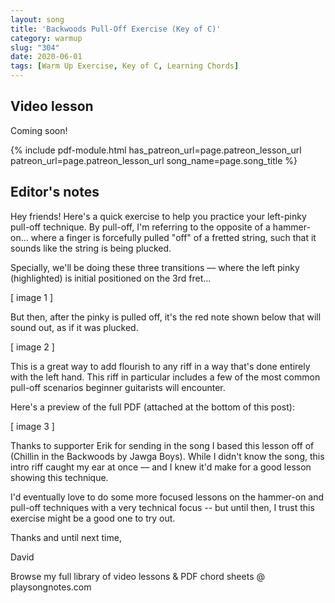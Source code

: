 ```yaml
---
layout: song
title: 'Backwoods Pull-Off Exercise (Key of C)'
category: warmup
slug: "304"
date: 2020-06-01
tags: [Warm Up Exercise, Key of C, Learning Chords]
---
```


<!-- patreon_lesson_available: true
patreon_lesson_url: https://www.patreon.com/posts/36417027 -->

## Video lesson

Coming soon!

<!-- <iframe width="560" height="315" src="https://www.youtube.com/embed/k23LvhhilmU" frameborder="0" allow="accelerometer; autoplay; encrypted-media; gyroscope; picture-in-picture" allowfullscreen></iframe> -->

{% include pdf-module.html has_patreon_url=page.patreon_lesson_url patreon_url=page.patreon_lesson_url song_name=page.song_title %}

## Editor's notes

Hey friends! Here's a quick exercise to help you practice your left-pinky pull-off technique. By pull-off, I'm referring to the opposite of a hammer-on... where a finger is forcefully pulled "off" of a fretted string, such that it sounds like the string is being plucked.

Specially, we'll be doing these three transitions –– where the left pinky (highlighted) is initial positioned on the 3rd fret...

[ image 1 ]

But then, after the pinky is pulled off, it's the red note shown below that will sound out, as if it was plucked.

[ image 2 ]

This is a great way to add flourish to any riff in a way that's done entirely with the left hand. This riff in particular includes a few of the most common pull-off scenarios beginner guitarists will encounter.

Here's a preview of the full PDF (attached at the bottom of this post):

[ image 3 ]

Thanks to supporter Erik for sending in the song I based this lesson off of (Chillin in the Backwoods by Jawga Boys). While I didn't know the song, this intro riff caught my ear at once –– and I knew it'd make for a good lesson showing this technique.

I'd eventually love to do some more focused lessons on the hammer-on and pull-off techniques with a very technical focus -- but until then, I trust this exercise might be a good one to try out.

Thanks and until next time,

David

Browse my full library of video lessons & PDF chord sheets @ playsongnotes.com